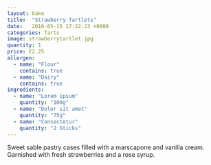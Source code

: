 ```yaml
---
layout: bake
title:  "Strawberry Tartlets"
date:   2016-05-15 17:22:23 +0000
categories: Tarts
image: strawberrytartlet.jpg
quantity: 1
price: €2.25
allergen:
  - name: "Flour"
    contains: true
  - name: "Dairy"
    contains: true
ingredients:
  - name: "Lorem ipsum"
    quantity: "100g"
  - name: "Dolor sit amet"
    quantity: "75g"
  - name: "Consectetur"
    quantity: "2 Sticks"
---
```

Sweet sable pastry cases filled with a marscapone and vanilla cream. Garnished with fresh strawberries and a rose syrup.
